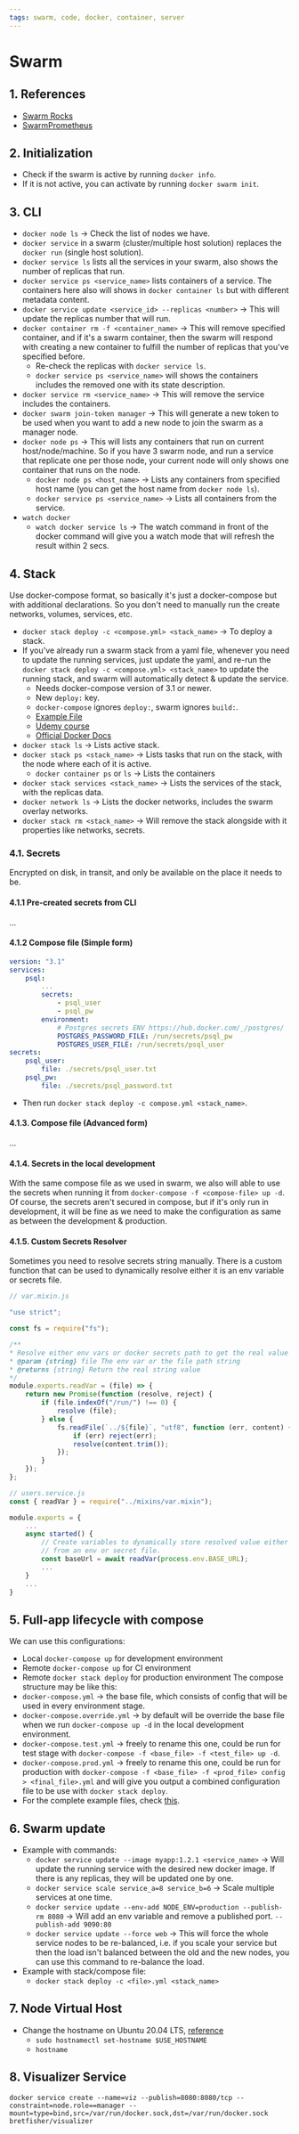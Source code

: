 ```yaml
---
tags: swarm, code, docker, container, server
---
```


# Swarm

## 1. References
- [Swarm Rocks](https://dockerswarm.rocks/)
- [SwarmPrometheus](https://github.com/stefanprodan/swarmprom)

## 2. Initialization
- Check if the swarm is active by running `docker info`.
- If it is not active, you can activate by running `docker swarm init`.

## 3. CLI
- `docker node ls` -> Check the list of nodes we have.
- `docker service` in a swarm (cluster/multiple host solution) replaces the `docker run` (single host solution).
- `docker service ls` lists all the services in your swarm, also shows the number of replicas that run.
- `docker service ps <service_name>` lists containers of a service. The containers here also will shows in `docker container ls` but with different metadata content.
- `docker service update <service_id> --replicas <number>` -> This will update the replicas number that will run.
- `docker container rm -f <container_name>` ->  This will remove specified container, and if it's a swarm container, then the swarm will respond with creating a new container to fulfill the number of replicas that you've specified before.
	- Re-check the replicas with `docker service ls`.
	- `docker service ps <service_name>` will shows the containers includes the removed one with its state description.
- `docker service rm <service_name>` -> This will remove the service includes the containers.
- `docker swarm join-token manager` -> This will generate a new token to be used when you want to add a new node to join the swarm as a manager node.
- `docker node ps` -> This will lists any containers that run on current host/node/machine. So if you have 3 swarm node, and run a service that replicate one per those node, your current node will only shows one container that runs on the node.
	- `docker node ps <host_name>` -> Lists any containers from specified host name (you can get the host name from `docker node ls`).
	- `docker service ps <service_name>` -> Lists all containers from the service. 
- `watch docker`
	- `watch docker service ls` -> The watch command in front of the docker command will give you a watch mode that will refresh the result within 2 secs.

## 4. Stack
Use docker-compose format, so basically it's just a docker-compose but with additional declarations. So you don't need to manually run the create networks, volumes, services, etc.
- `docker stack deploy -c <compose.yml> <stack_name>` -> To deploy a stack.
- If you've already run a swarm stack from a yaml file, whenever you need to update the running services, just update the yaml, and re-run the `docker stack deploy -c <compose.yml> <stack_name>` to update the running stack, and swarm will automatically detect & update the service.
	- Needs docker-compose version of 3.1 or newer.
	- New `deploy:` key.
	- `docker-compose` ignores `deploy:`, swarm ignores `build:`.
	- [Example File](https://github.com/BretFisher/udemy-docker-mastery/blob/main/swarm-stack-1/example-voting-app-stack.yml)
	- [Udemy course](https://www.udemy.com/course/docker-swarm-mastery/learn/lecture/8681941#overview)
	- [Official Docker Docs](https://docs.docker.com/compose/compose-file/compose-file-v3/#deploy)
- `docker stack ls` -> Lists active stack.
- `docker stack ps <stack_name>` -> Lists tasks that run on the stack, with the node where each of it is active.
	- `docker container ps` or `ls` -> Lists the containers
- `docker stack services <stack_name>` -> Lists the services of the stack, with the replicas data.
- `docker network ls` -> Lists the docker networks, includes the swarm overlay networks.
- `docker stack rm <stack_name>` -> Will remove the stack alongside with it properties like networks, secrets.

### 4.1. Secrets
Encrypted on disk, in transit, and only be available on the place it needs to be. 

#### 4.1.1 Pre-created secrets from CLI
...

#### 4.1.2 Compose file (Simple form)
```yaml
version: "3.1"
services:
	psql:
		...
		secrets:
			- psql_user
			- psql_pw
		environment:
			# Postgres secrets ENV https://hub.docker.com/_/postgres/
			POSTGRES_PASSWORD_FILE: /run/secrets/psql_pw
			POSTGRES_USER_FILE: /run/secrets/psql_user
secrets:
	psql_user:
		file: ./secrets/psql_user.txt
	psql_pw:
		file: ./secrets/psql_password.txt
```
- Then run `docker stack deploy -c compose.yml <stack_name>`.

#### 4.1.3. Compose file (Advanced form)
...

#### 4.1.4. Secrets in the local development
With the same compose file as we used in swarm, we also will able to use the secrets when running it from `docker-compose -f <compose-file> up -d`. Of course, the secrets aren't secured in compose, but if it's only run in development, it will be fine as we need to make the configuration as same as between the development & production.

#### 4.1.5. Custom Secrets Resolver
Sometimes you need to resolve secrets string manually. There is a custom function that can be used to dynamically resolve either it is an env variable or secrets file.

```js
// var.mixin.js

"use strict";

const fs = require("fs");

/**
* Resolve either env vars or docker secrets path to get the real value
* @param {string} file The env var or the file path string
* @returns {string} Return the real string value
*/
module.exports.readVar = (file) => {
	return new Promise(function (resolve, reject) {
		if (file.indexOf("/run/") !== 0) {
			resolve (file);
		} else {
			fs.readFile(`../${file}`, "utf8", function (err, content) {
				if (err) reject(err);
				resolve(content.trim());
			});
		}
	});
};
```
```js
// users.service.js
const { readVar } = require("../mixins/var.mixin");

module.exports = {
	...
	async started() {
		// Create variables to dynamically store resolved value either
		// from an env or secret file.
		const baseUrl = await readVar(process.env.BASE_URL);
		...
	}
	...
}
```

## 5. Full-app lifecycle with compose
We can use this configurations:
- Local `docker-compose up` for development environment
- Remote `docker-compose up` for CI environment
- Remote `docker stack deploy` for production environment
The compose structure may be like this:
 - `docker-compose.yml` -> the base file, which consists of config that will be used in every environment stage.
 - `docker-compose.override.yml` -> by default will be override the base file when we run `docker-compose up -d` in the local development environment.
 - `docker-compose.test.yml` -> freely to rename this one, could be run for test stage with `docker-compose -f <base_file> -f <test_file> up -d`.
 - `docker-compose.prod.yml` -> freely to rename this one, could be run for production with `docker-compose -f <base_file> -f <prod_file> config > <final_file>.yml` and will give you output a combined configuration file to be use with `docker stack deploy`.
 - For the complete example files, check [this](https://github.com/BretFisher/udemy-docker-mastery/tree/main/swarm-stack-3).

## 6. Swarm update 
- Example with commands:
	- `docker service update --image myapp:1.2.1 <service_name>` -> Will update the running service with the desired new docker image. If there is any replicas, they will be updated one by one.
	- `docker service scale service_a=8 service_b=6` -> Scale multiple services at one time.
	- `docker service update --env-add NODE_ENV=production --publish-rm 8080` -> Will add an env variable and remove a published port. `--publish-add 9090:80`
	- `docker service update --force web` -> This will force the whole service nodes to be re-balanced, i.e. if you scale your service but then the load isn't balanced between the old and the new nodes, you can use this command to re-balance the load.  
- Example with stack/compose file:
	- `docker stack deploy -c <file>.yml <stack_name>`

## 7. Node Virtual Host
- Change the hostname on Ubuntu 20.04 LTS, [reference](https://github.com/tiangolo/dockerswarm.rocks/issues/67)
	- `sudo hostnamectl set-hostname $USE_HOSTNAME`
	- `hostname`

## 8. Visualizer Service
`docker service create --name=viz --publish=8080:8080/tcp --constraint=node.role==manager --mount=type=bind,src=/var/run/docker.sock,dst=/var/run/docker.sock bretfisher/visualizer`
